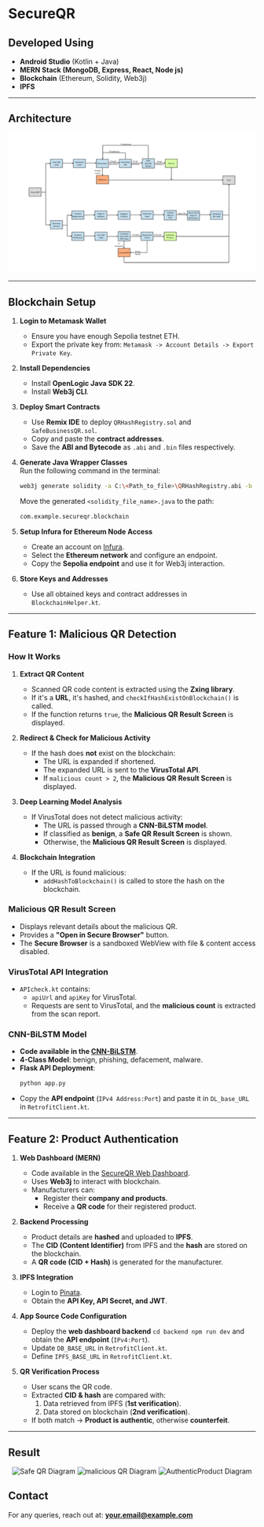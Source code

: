 # SecureQR

## Developed Using
- **Android Studio** (Kotlin + Java)
- **MERN Stack (MongoDB, Express, React, Node js)**
- **Blockchain** (Ethereum, Solidity, Web3j)
- **IPFS**

---

## Architecture
![Architecture Diagram](<architecture.jpg>)

---

## Blockchain Setup

1. **Login to Metamask Wallet**  
   - Ensure you have enough Sepolia testnet ETH.
   - Export the private key from: `Metamask -> Account Details -> Export Private Key`.

2. **Install Dependencies**  
   - Install **OpenLogic Java SDK 22**.
   - Install **Web3j CLI**.

3. **Deploy Smart Contracts**  
   - Use **Remix IDE** to deploy `QRHashRegistry.sol` and `SafeBusinessQR.sol`.
   - Copy and paste the **contract addresses**.
   - Save the **ABI and Bytecode** as `.abi` and `.bin` files respectively.

4. **Generate Java Wrapper Classes**  
   Run the following command in the terminal:
   ```sh
   web3j generate solidity -a C:\<Path_to_file>\QRHashRegistry.abi -b C:\<Path_to_file>\QRHashRegistry.bin -o C:\<Path_to_output>\Output -p com.example.secureqr.blockchain
   ```
   Move the generated `<solidity_file_name>.java` to the path:
   ```sh
   com.example.secureqr.blockchain
   ```

5. **Setup Infura for Ethereum Node Access**  
   - Create an account on [Infura](https://infura.io/).
   - Select the **Ethereum network** and configure an endpoint.
   - Copy the **Sepolia endpoint** and use it for Web3j interaction.

6. **Store Keys and Addresses**  
   - Use all obtained keys and contract addresses in `BlockchainHelper.kt`.

---

## Feature 1: Malicious QR Detection

### How It Works
1. **Extract QR Content**
   - Scanned QR code content is extracted using the **Zxing library**.
   - If it's a **URL**, it's hashed, and `checkIfHashExistOnBlockchain()` is called.
   - If the function returns `true`, the **Malicious QR Result Screen** is displayed.

2. **Redirect & Check for Malicious Activity**
   - If the hash does **not** exist on the blockchain:
     - The URL is expanded if shortened.
     - The expanded URL is sent to the **VirusTotal API**.
     - If `malicious count > 2`, the **Malicious QR Result Screen** is displayed.

3. **Deep Learning Model Analysis**
   - If VirusTotal does not detect malicious activity:
     - The URL is passed through a **CNN-BiLSTM model**.
     - If classified as **benign**, a **Safe QR Result Screen** is shown.
     - Otherwise, the **Malicious QR Result Screen** is displayed.

4. **Blockchain Integration**
   - If the URL is found malicious:
     - `addHashToBlockchain()` is called to store the hash on the blockchain.

### Malicious QR Result Screen
- Displays relevant details about the malicious QR.
- Provides a **"Open in Secure Browser"** button.
- The **Secure Browser** is a sandboxed WebView with file & content access disabled.

### VirusTotal API Integration
- `APIcheck.kt` contains:
  - `apiUrl` and `apiKey` for VirusTotal.
  - Requests are sent to VirusTotal, and the **malicious count** is extracted from the scan report.

### CNN-BiLSTM Model
- **Code available in the [CNN-BiLSTM](https://github.com/vishnu-cepian/Malicious-URL-prediction-CNN-BiLSTM-)**.
- **4-Class Model**: benign, phishing, defacement, malware.
- **Flask API Deployment**:
  ```sh
  python app.py
  ```
- Copy the **API endpoint** (`IPv4 Address:Port`) and paste it in `DL_base_URL` in `RetrofitClient.kt`.

---

## Feature 2: Product Authentication

1. **Web Dashboard (MERN)**  
   - Code available in the [SecureQR Web Dashboard](https://github.com/vishnu-cepian/manufacturer-dashboard).
   - Uses **Web3j** to interact with blockchain.
   - Manufacturers can:
     - Register their **company and products**.
     - Receive a **QR code** for their registered product.

2. **Backend Processing**  
   - Product details are **hashed** and uploaded to **IPFS**.
   - The **CID (Content Identifier)** from IPFS and the **hash** are stored on the blockchain.
   - A **QR code (CID + Hash)** is generated for the manufacturer.

3. **IPFS Integration**  
   - Login to [Pinata](https://pinata.cloud/).
   - Obtain the **API Key, API Secret, and JWT**.

4. **App Source Code Configuration**  
   - Deploy the **web dashboard backend**  ```
  cd backend
  npm run dev
  ``` and obtain the **API endpoint** (`IPv4:Port`).
   - Update `DB_BASE_URL` in `RetrofitClient.kt`.
   - Define `IPFS_BASE_URL` in `RetrofitClient.kt`.
5. **QR Verification Process**  
   - User scans the QR code.
   - Extracted **CID & hash** are compared with:
     1. Data retrieved from IPFS (**1st verification**).
     2. Data stored on blockchain (**2nd verification**).
   - If both match → **Product is authentic**, otherwise **counterfeit**.

---

## Result
<p align="center">
  <img src="safeqr.jpg" alt="Safe QR Diagram" width="200">
  <img src="maliciousqr.jpg" alt="malicious QR Diagram" width="200">
  <img src="authenticproduct.jpg" alt="AuthenticProduct Diagram" width="200">
</p>


## Contact
For any queries, reach out at: **your.email@example.com**


